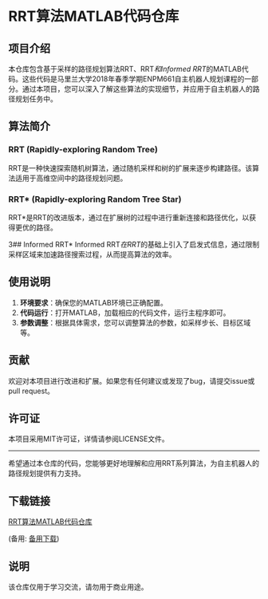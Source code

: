 # RRT算法MATLAB代码仓库

## 项目介绍

本仓库包含基于采样的路径规划算法RRT、RRT*和Informed RRT*的MATLAB代码。这些代码是马里兰大学2018年春季学期ENPM661自主机器人规划课程的一部分。通过本项目，您可以深入了解这些算法的实现细节，并应用于自主机器人的路径规划任务中。

## 算法简介

### RRT (Rapidly-exploring Random Tree)
RRT是一种快速探索随机树算法，通过随机采样和树的扩展来逐步构建路径。该算法适用于高维空间中的路径规划问题。

### RRT* (Rapidly-exploring Random Tree Star)
RRT*是RRT的改进版本，通过在扩展树的过程中进行重新连接和路径优化，以获得更优的路径。

3## Informed RRT*
Informed RRT*在RRT*的基础上引入了启发式信息，通过限制采样区域来加速路径搜索过程，从而提高算法的效率。

## 使用说明

1. **环境要求**：确保您的MATLAB环境已正确配置。
2. **代码运行**：打开MATLAB，加载相应的代码文件，运行主程序即可。
3. **参数调整**：根据具体需求，您可以调整算法的参数，如采样步长、目标区域等。

## 贡献

欢迎对本项目进行改进和扩展。如果您有任何建议或发现了bug，请提交issue或pull request。

## 许可证

本项目采用MIT许可证，详情请参阅LICENSE文件。

---

希望通过本仓库的代码，您能够更好地理解和应用RRT系列算法，为自主机器人的路径规划提供有力支持。

## 下载链接
[RRT算法MATLAB代码仓库](https://pan.quark.cn/s/f1158b7cd659) 

(备用: [备用下载](https://pan.baidu.com/s/1ChFF7d2xNGtXObPqC4zssw?pwd=1234))

## 说明

该仓库仅用于学习交流，请勿用于商业用途。
